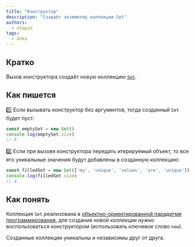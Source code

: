 ```yaml
---
title: "Конструктор"
description: "Создаёт экземпляр коллекции Set"
authors:
  - nlopin
tags:
  - doka
---
```


## Кратко

Вызов конструктора создаёт новую коллекцию [`Set`](/js/set).

## Как пишется

1️⃣ Если вызывать конструктор без аргументов, тогда созданный `Set` будет пуст:

```js
const emptySet = new Set()
console.log(emptySet.size)
// 0
```

2️⃣ Если при вызове конструктора передать итерируемый объект, то все его уникальные значения будут добавлены в созданную коллекцию:

```js
const filledSet = new Set(['my', 'unique', 'values', 'are', 'unique'])
console.log(filledSet.size)
// 4
```

## Как понять

Коллекция `Set` реализована в [объектно-ориентированной парадигме программирования](/js/oop), для создания новой коллекции нужно воспользоваться конструктором (использовать ключевое слово `new`).

Созданные коллекции уникальны и независимы друг от друга.
